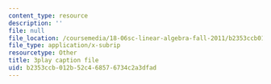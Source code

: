 ```yaml
---
content_type: resource
description: ''
file: null
file_location: /coursemedia/18-06sc-linear-algebra-fall-2011/b2353ccb012b52c468576734c2a3dfad_6-wh6yvk6uc.srt
file_type: application/x-subrip
resourcetype: Other
title: 3play caption file
uid: b2353ccb-012b-52c4-6857-6734c2a3dfad
---
```

